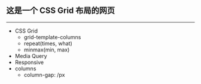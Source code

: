 ## 这是一个 CSS Grid 布局的网页
---
+ CSS Grid
  + grid-template-columns
  + repeat(times, what)
  + minmax(min, max)
+ Media Query
+ Responsive
+ columns
  + column-gap: /px